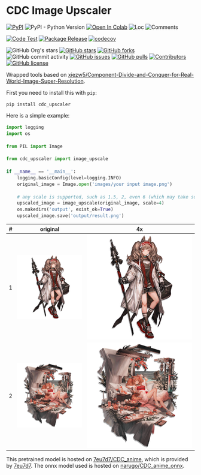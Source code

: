 # CDC Image Upscaler

[![PyPI](https://img.shields.io/pypi/v/cdc_upscaler)](https://pypi.org/project/cdc_upscaler/)
![PyPI - Python Version](https://img.shields.io/pypi/pyversions/cdc_upscaler)
[![Open In Colab](https://colab.research.google.com/assets/colab-badge.svg)](https://colab.research.google.com/github/narugo1992/cdc_upscaler/blob/main/examples/cdc_upscaler_example.ipynb)
![Loc](https://img.shields.io/endpoint?url=https://gist.githubusercontent.com/narugo1992/76c126fca51d24785534a1f3c8cac20d/raw/loc.json)
![Comments](https://img.shields.io/endpoint?url=https://gist.githubusercontent.com/narugo1992/76c126fca51d24785534a1f3c8cac20d/raw/comments.json)

[![Code Test](https://github.com/narugo1992/cdc_upscaler/workflows/Code%20Test/badge.svg)](https://github.com/narugo1992/cdc_upscaler/actions?query=workflow%3A%22Code+Test%22)
[![Package Release](https://github.com/narugo1992/cdc_upscaler/workflows/Package%20Release/badge.svg)](https://github.com/narugo1992/cdc_upscaler/actions?query=workflow%3A%22Package+Release%22)
[![codecov](https://codecov.io/gh/narugo1992/cdc_upscaler/branch/main/graph/badge.svg?token=XJVDP4EFAT)](https://codecov.io/gh/narugo1992/cdc_upscaler)

![GitHub Org's stars](https://img.shields.io/github/stars/narugo1992)
[![GitHub stars](https://img.shields.io/github/stars/narugo1992/cdc_upscaler)](https://github.com/narugo1992/cdc_upscaler/stargazers)
[![GitHub forks](https://img.shields.io/github/forks/narugo1992/cdc_upscaler)](https://github.com/narugo1992/cdc_upscaler/network)
![GitHub commit activity](https://img.shields.io/github/commit-activity/m/narugo1992/cdc_upscaler)
[![GitHub issues](https://img.shields.io/github/issues/narugo1992/cdc_upscaler)](https://github.com/narugo1992/cdc_upscaler/issues)
[![GitHub pulls](https://img.shields.io/github/issues-pr/narugo1992/cdc_upscaler)](https://github.com/narugo1992/cdc_upscaler/pulls)
[![Contributors](https://img.shields.io/github/contributors/narugo1992/cdc_upscaler)](https://github.com/narugo1992/cdc_upscaler/graphs/contributors)
[![GitHub license](https://img.shields.io/github/license/narugo1992/cdc_upscaler)](https://github.com/narugo1992/cdc_upscaler/blob/master/LICENSE)

Wrapped tools based
on [xiezw5/Component-Divide-and-Conquer-for-Real-World-Image-Super-Resolution](https://github.com/xiezw5/Component-Divide-and-Conquer-for-Real-World-Image-Super-Resolution).

First you need to install this with `pip`:

```shell
pip install cdc_upscaler
```

Here is a simple example:

```python
import logging
import os

from PIL import Image

from cdc_upscaler import image_upscale

if __name__ == '__main__':
    logging.basicConfig(level=logging.INFO)
    original_image = Image.open('images/your input image.png')
    
    # any scale is supported, such as 1.5, 2, even 6 (which may take some more time)
    upscaled_image = image_upscale(original_image, scale=4)  
    os.makedirs('output', exist_ok=True)
    upscaled_image.save('output/result.png')

```

| **#** |                                                  **original**                                                  |                                                        **4x**                                                        |
|:-----:|:--------------------------------------------------------------------------------------------------------------:|:--------------------------------------------------------------------------------------------------------------------:|
|   1   |        ![angelina.png](https://github.com/narugo1992/cdc_upscaler/blob/main/test/testfile/angelina.png)        |        ![angelina_x4.png](https://github.com/narugo1992/cdc_upscaler/blob/main/test/testfile/angelina_x4.png)        |
|   2   | ![angelina_elite2.png](https://github.com/narugo1992/cdc_upscaler/blob/main/test/testfile/angelina_elite2.png) | ![angelina_elite2_x4.png](https://github.com/narugo1992/cdc_upscaler/blob/main/test/testfile/angelina_elite2_x4.png) |

This pretrained model is hosted on [7eu7d7/CDC_anime](https://huggingface.co/7eu7d7/CDC_anime), which is provided
by [7eu7d7](https://github.com/7eu7d7). The onnx model used is hosted
on [narugo/CDC_anime_onnx](https://huggingface.co/narugo/CDC_anime_onnx/tree/main).
